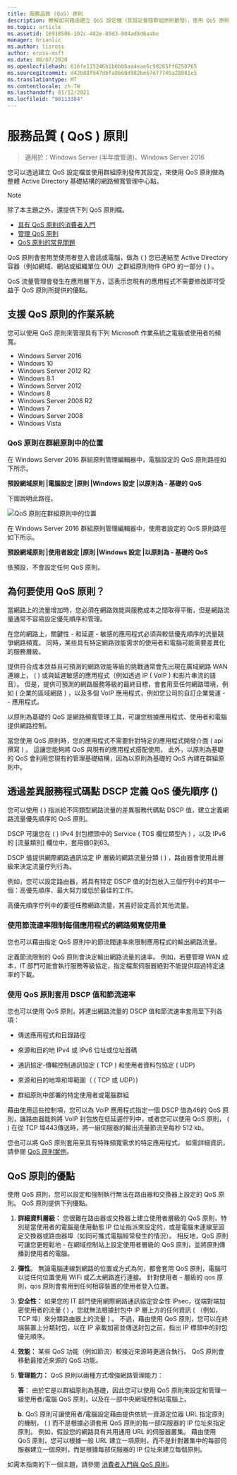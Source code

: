 ```yaml
---
title: 服務品質 (QoS) 原則
description: 瞭解如何藉由建立 QoS 設定檔（其設定會隨群組原則散發），使用 QoS 原則做為整個 Active Directory 基礎結構的網路頻寬管理中心點。
ms.topic: article
ms.assetid: 16918506-102c-482e-89d3-004ad8d6aabe
manager: brianlic
ms.author: lizross
author: eross-msft
ms.date: 08/07/2020
ms.openlocfilehash: 616fe115246b1b6bb6aa4eae6c98265ff6250765
ms.sourcegitcommit: d42b80f947dbfa8660d982be67d77745a28081e5
ms.translationtype: MT
ms.contentlocale: zh-TW
ms.lasthandoff: 01/12/2021
ms.locfileid: "98113384"
---
```

# <a name="quality-of-service-qos-policy"></a>服務品質 \( QoS \) 原則

>適用於：Windows Server (半年度管道)、Windows Server 2016

您可以透過建立 QoS 設定檔並使用群組原則發佈其設定，來使用 QoS 原則做為整體 Active Directory 基礎結構的網路頻寬管理中心點。

>[!NOTE]
>  除了本主題之外，還提供下列 QoS 原則檔。
>
>  - [具有 QoS 原則的消費者入門](qos-policy-get-started.md)
>  - [管理 QoS 原則](qos-policy-manage.md)
>  - [QoS 原則的常見問題](qos-policy-faq.md)

QoS 原則會套用至使用者登入會話或電腦，做為 \( \) 您已連結至 Active Directory 容器（例如網域、網站或組織單位 OU）之群組原則物件 GPO 的一部分 \( \) 。

QoS 流量管理會發生在應用層下方，這表示您現有的應用程式不需要修改即可受益于 QoS 原則所提供的優點。

## <a name="operating-systems-that-support-qos-policy"></a>支援 QoS 原則的作業系統

您可以使用 QoS 原則來管理具有下列 Microsoft 作業系統之電腦或使用者的頻寬。

- Windows Server 2016
- Windows 10
- Windows Server 2012 R2
- Windows 8.1
- Windows Server 2012
- Windows 8
- Windows Server 2008 R2
- Windows 7
- Windows Server 2008
- Windows Vista

### <a name="location-of-qos-policy-in-group-policy"></a>QoS 原則在群組原則中的位置

在 Windows Server 2016 群組原則管理編輯器中，電腦設定的 QoS 原則路徑如下所示。

**預設網域原則 |電腦設定 |原則 |Windows 設定 |以原則為 \- 基礎的 QoS**

下圖說明此路徑。

![QoS 原則在群組原則中的位置](../../media/QoS/QoS-Gp.jpg)

在 Windows Server 2016 群組原則管理編輯器中，使用者設定的 QoS 原則路徑如下所示。

**預設網域原則 |使用者設定 |原則 |Windows 設定 |以原則為 \- 基礎的 QoS**

依預設，不會設定任何 QoS 原則。

## <a name="why-use-qos-policy"></a>為何要使用 QoS 原則？

當網路上的流量增加時，您必須在網路效能與服務成本之間取得平衡，但是網路流量通常不容易設定優先順序和管理。

在您的網路上，關鍵性 \- 和延遲 \- 敏感的應用程式必須與較低優先順序的流量競爭網路頻寬。 同時，某些具有特定網路效能需求的使用者和電腦可能需要差異化的服務層級。

提供符合成本效益且可預測的網路效能等級的挑戰通常會先出現在廣域網路 WAN 連線上， \( \) 或與延遲敏感的應用程式（例如透過 IP \( VoIP \) 和影片串流的語音）。 但是，提供可預測的網路服務等級的最終目標，會套用至任何網路環境，例如 \( 企業的區域網路 \) ，以及多個 VoIP 應用程式，例如您公司的自訂企業營運 \- \- 應用程式。

以原則為基礎的 QoS 是網路頻寬管理工具，可讓您根據應用程式、使用者和電腦提供網路控制。

當您使用 QoS 原則時，您的應用程式不需要針對特定的應用程式開發介面 \( api 撰寫 \) 。 這讓您能夠將 QoS 與現有的應用程式搭配使用。 此外，以原則為基礎的 QoS 會利用您現有的管理基礎結構，因為以原則為基礎的 QoS 內建在群組原則中。

## <a name="define-qos-priority-through-a-differentiated-services-code-point-dscp"></a>透過差異服務程式碼點 DSCP 定義 QoS 優先順序 \(\)

您可以使用 \( \) 指派給不同類型網路流量的差異服務代碼點 DSCP 值，建立定義網路流量優先順序的 QoS 原則。

DSCP 可讓您在 \( \) IPv4 封包標頭中的 Service \( TOS 欄位類型內 \) ，以及 IPv6 的 [流量類別] 欄位中，套用值0到63。

DSCP 值提供網際網路通訊協定 IP 層級的網路流量分類 \( \) ，路由器會使用此層級來決定流量佇列行為。

例如，您可以設定路由器，將具有特定 DSCP 值的封包放入三個佇列中的其中一個：高優先順序、最大努力或低於最佳的工作。

高優先順序佇列中的要徑任務網路流量，其喜好設定高於其他流量。

### <a name="limit-network-bandwidth-use-per-application-with-throttle-rate"></a>使用節流速率限制每個應用程式的網路頻寬使用量

您也可以藉由指定 QoS 原則中的節流閥速率來限制應用程式的輸出網路流量。

定義節流限制的 QoS 原則會決定輸出網路流量的速率。 例如，若要管理 WAN 成本，IT 部門可能會執行服務等級協定，指定檔案伺服器絕對不能提供超過特定速率的下載。

### <a name="use-qos-policy-to-apply-dscp-values-and-throttle-rates"></a>使用 QoS 原則套用 DSCP 值和節流速率

您也可以使用 QoS 原則，將連出網路流量的 DSCP 值和節流速率套用至下列各項：

- 傳送應用程式和目錄路徑

- 來源和目的地 IPv4 或 IPv6 位址或位址首碼

- 通訊協定-傳輸控制通訊協定 \( TCP \) 和使用者資料包協定 \( UDP\)

- 來源和目的地埠和埠範圍（ \( TCP 或 UDP）\)

- 群組原則中部署的特定使用者或電腦群組

藉由使用這些控制項，您可以為 VoIP 應用程式指定一個 DSCP 值為46的 QoS 原則，讓路由器能夠將 VoIP 封包放在低延遲佇列中，或者您可以使用 QoS 原則， \( \) 在從 TCP 埠443傳送時，將一組伺服器的輸出流量節流至每秒 512 kb。

您也可以將 QoS 原則套用至具有特殊頻寬需求的特定應用程式。 如需詳細資訊，請參閱 [QoS 原則案例](qos-policy-scenarios.md)。

## <a name="advantages-of-qos-policy"></a>QoS 原則的優點

使用 QoS 原則，您可以設定和強制執行無法在路由器和交換器上設定的 QoS 原則。 QoS 原則提供下列優點。

1. **詳細資料層級：** 您很難在路由器或交換器上建立使用者層級的 QoS 原則，特別是當使用者的電腦是使用動態 IP 位址指派來設定的，或是電腦未連線至固定交換器或路由器埠（如同可攜式電腦經常發生的情況）。 相反地，QoS 原則可讓您更輕鬆地 \- 在網域控制站上設定使用者層級的 QoS 原則，並將原則傳播到使用者的電腦。
2. **彈性**。 無論電腦連線到網路的位置或方式為何，都會套用 QoS 原則，電腦可以從任何位置使用 WiFi 或乙太網路進行連接。 針對使用者 \- 層級的 qos 原則，qos 原則會套用到任何相容裝置的使用者登入位置。
3. **安全性：** 如果您的 IT 部門使用網際網路通訊協定安全性 IPsec，從端對端加密使用者的流量 \( \) ，您就無法根據封包中 IP 層上方的任何資訊 \( （例如，TCP 埠）來分類路由器上的流量 \) 。 不過，藉由使用 QoS 原則，您可以在終端裝置上分類封包，以在 IP 承載加密並傳送封包之前，指出 IP 標頭中的封包優先順序。
4. **效能：** 某些 QoS 功能（例如節流）較接近來源時更適合執行。 QoS 原則會移動最接近來源的 QoS 功能。
5. **管理能力：** QoS 原則以兩種方式增強網路管理能力：

    **答**： 由於它是以群組原則為基礎，因此您可以使用 QoS 原則來設定和管理一組使用者/電腦 QoS 原則，以及在一部中央網域控制站電腦上。

    **b.** QoS 原則可讓使用者/電腦設定藉由提供依統一資源定位器 URL 指定原則的機制， \( \) 而不是根據必須套用 QoS 原則的每一部伺服器的 IP 位址來指定原則。 例如，假設您的網路具有共用通用 URL 的伺服器叢集。 藉由使用 QoS 原則，您可以根據一般 URL 建立一項原則，而不是針對叢集中的每部伺服器建立一個原則，而是根據每部伺服器的 IP 位址來建立每個原則。

如需本指南的下一個主題，請參閱 [消費者入門與 QoS 原則](qos-policy-get-started.md)。


